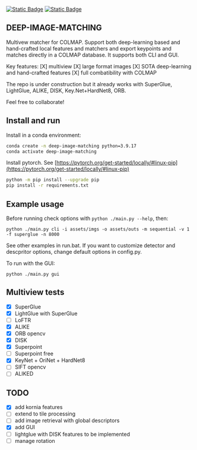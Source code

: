 [![Static Badge](https://img.shields.io/badge/Powered_by-Kornia-green)](https://github.com/kornia/kornia) [![Static Badge](https://img.shields.io/badge/Matches_for-COLMAP-red)](https://github.com/colmap/colmap)

## DEEP-IMAGE-MATCHING
Multivew matcher for COLMAP. Support both deep-learning based and hand-crafted local features and matchers and export keypoints and matches directly in a COLMAP database. It supports both CLI and GUI.

Key features:
[X] multiview
[X] large format images
[X] SOTA deep-learning and hand-crafted features
[X] full combatibility with COLMAP

The repo is under construction but it already works with SuperGlue, LightGlue, ALIKE, DISK, Key.Net+HardNet8, ORB.

Feel free to collaborate!

## Install and run

Install in a conda environment:

```bash
conda create -n deep-image-matching python=3.9.17
conda activate deep-image-matching
```
Install pytorch. See [https://pytorch.org/get-started/locally/#linux-pip](https://pytorch.org/get-started/locally/#linux-pip)
```bash
python -m pip install --upgrade pip
pip install -r requirements.txt
```

## Example usage
Before running check options with `python ./main.py --help`, then:
```
python ./main.py cli -i assets/imgs -o assets/outs -m sequential -v 1 -f superglue -n 8000
```
See other examples in run.bat. If you want to customize detector and descpritor options, change default options in config.py. 

To run with the GUI:
```
python ./main.py gui
```

## Multiview tests
- [X] SuperGlue
- [X] LightGlue with SuperGlue
- [ ] LoFTR
- [X] ALIKE
- [X] ORB opencv
- [X] DISK
- [X] Superpoint
- [ ] Superpoint free
- [X] KeyNet + OriNet + HardNet8
- [ ] SIFT opencv
- [ ] ALIKED

## TODO
- [X] add kornia features
- [ ] extend to tile processing
- [ ] add image retrieval with global descriptors
- [X] add GUI
- [ ] lightglue with DISK features to be implemented
- [ ] manage rotation